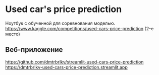 # Used car's price prediction

Ноутбук с обученной для соревнования моделью.  
https://www.kaggle.com/competitions/used-cars-price-prediction (2-е место)  

## Веб-приложение
https://github.com/dmtrbrlkv/streamlit-used-cars-price-prediction  
https://dmtrbrlkv-used-cars-price-prediction.streamlit.app

